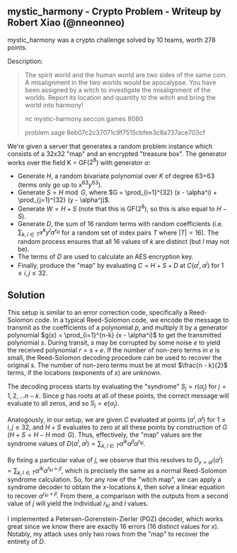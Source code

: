 ## mystic_harmony - Crypto Problem - Writeup by Robert Xiao (@nneonneo)

mystic_harmony was a crypto challenge solved by 10 teams, worth 278 points.

Description:

> The spirit world and the human world are two sides of the same coin. A misalignment in the two worlds would be apocalypse. You have been assigned by a witch to investigate the misalignment of the worlds. Report its location and quantity to the witch and bring the world into harmony!
> 
> nc mystic-harmony.seccon.games 8080
> 
> problem.sage 8eb07c2c37071c9f7515cbfee3c8a737ace703cf

We're given a server that generates a random problem instance which consists of a 32x32 "map" and an encrypted "treasure box". The generator works over the field K = GF($2^8$) with generator $\alpha$:

- Generate $H$, a random bivariate polynomial over $K$ of degree 63+63 (terms only go up to $x^{63} y^{63}$).
- Generate $S = H \bmod G$, where $G = \prod_{i=1}^{32} (x - \alpha^i) + \prod_{j=1}^{32} (y - \alpha^j)$.
- Generate $W = H + S$ (note that this is GF($2^8$), so this is also equal to $H - S$).
- Generate $D$, the sum of 16 random terms with random coefficients (i.e. $\sum_{k,l \in T} x^k y^l \alpha^{r_{kl}}$ for a random set of index pairs $T$ where $|T| = 16$). The random process ensures that all 16 values of $k$ are distinct (but $l$ may not be).
- The terms of $D$ are used to calculate an AES encryption key.
- Finally, produce the "map" by evaluating $C = H + S + D$ at $C(\alpha^i, \alpha^j)$ for $1 \le i, j \le 32$.

## Solution

This setup is similar to an error correction code, specifically a Reed-Solomon code. In a typical Reed-Solomon code, we encode the message to transmit as the coefficients of a polynomial $p$, and multiply it by a generator polynomial $g(x) = \prod_{i=1}^{n-k} (x - \alpha^i)$ to get the transmitted polynomial $s$. During transit, $s$ may be corrupted by some noise $e$ to yield the received polynomial $r = s + e$. If the number of non-zero terms in $e$ is small, the Reed-Solomon decoding procedure can be used to recover the original $s$. The number of non-zero terms must be at most $\frac{n - k}{2}$ terms, if the locations (exponents of $x$) are unknown.

The decoding process starts by evaluating the "syndrome" $S_j = r(\alpha_j)$ for $j = 1, 2, ... n-k$. Since $g$ has roots at all of these points, the correct message will evaluate to all zeros, and so $S_j = e(\alpha_j)$.

Analogously, in our setup, we are given $C$ evaluated at points $(\alpha^i, \alpha^j)$ for $1 \le i, j \le 32$, and $H + S$ evaluates to zero at all these points by construction of $G$ ($H + S = H - H \bmod G$). Thus, effectively, the "map" values are the syndrome values of $D(\alpha^i, \alpha^j) = \sum_{k,l \in T} \alpha^{ik} \alpha^{jl} \alpha^{r_{kl}}$.

By fixing a particular value of $j$, we observe that this resolves to $D_{y=\alpha^j} (\alpha^i) = \sum_{k,l \in T} \alpha^{ik} \alpha^{r_{kl} + jl}$, which is precisely the same as a normal Reed-Solomon syndrome calculation. So, for any row of the "witch map", we can apply a syndrome decoder to obtain the $x$-locations $k$, then solve a linear equation to recover $\alpha^{r_{kl} + jl}$. From there, a comparison with the outputs from a second value of $j$ will yield the individual $r_{kl}$ and $l$ values.

I implemented a Petersen-Gorenstein-Zierler (PGZ) decoder, which works great since we know there are exactly 16 errors (16 distinct values for $x$). Notably, my attack uses only two rows from the "map" to recover the entirety of $D$.

